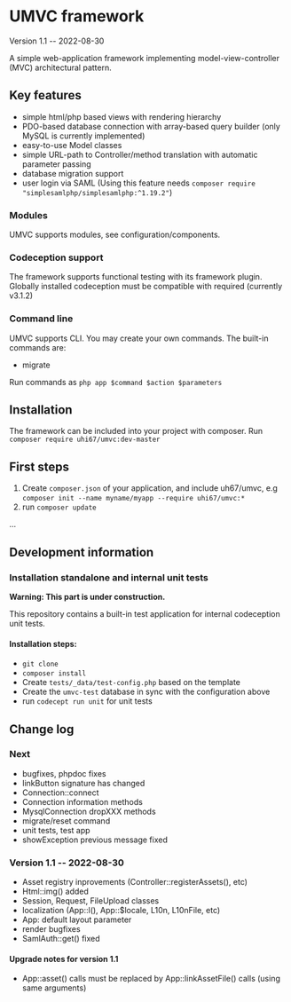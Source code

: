 UMVC framework
==============

Version 1.1 -- 2022-08-30

A simple web-application framework implementing model-view-controller (MVC) architectural pattern.

Key features
------------
- simple html/php based views with rendering hierarchy
- PDO-based database connection with array-based query builder (only MySQL is currently implemented)
- easy-to-use Model classes
- simple URL-path to Controller/method translation with automatic parameter passing
- database migration support
- user login via SAML (Using this feature needs `composer require "simplesamlphp/simplesamlphp:^1.19.2"`)

### Modules

UMVC supports modules, see configuration/components.

### Codeception support

The framework supports functional testing with its framework plugin.
Globally installed codeception must be compatible with required (currently v3.1.2)

### Command line

UMVC supports CLI. You may create your own commands. The built-in commands are:

- migrate

Run commands as `php app $command $action $parameters`

Installation
------------
The framework can be included into your project with composer. Run `composer require uhi67/umvc:dev-master`

First steps
-----------
1. Create `composer.json` of your application, and include uh67/umvc, e.g `composer init --name myname/myapp --require uhi67/umvc:*`
2. run `composer update`

...

Development information
-----------------------
### Installation standalone and internal unit tests

**Warning: This part is under construction.**

This repository contains a built-in test application for internal codeception unit tests.

#### Installation steps:

- `git clone`
- `composer install`
- Create `tests/_data/test-config.php` based on the template
- Create the `umvc-test` database in sync with the configuration above
- run `codecept run unit` for unit tests

Change log
----------
### Next

- bugfixes, phpdoc fixes 
- linkButton signature has changed
- Connection::connect
- Connection information methods 
- MysqlConnection dropXXX methods
- migrate/reset command
- unit tests, test app
- showException previous message fixed

### Version 1.1 -- 2022-08-30

- Asset registry inprovements (Controller::registerAssets(), etc)
- Html::img() added
- Session, Request, FileUpload classes
- localization (App::l(), App::$locale, L10n, L10nFile, etc)
- App: default layout parameter
- render bugfixes
- SamlAuth::get() fixed

#### Upgrade notes for version 1.1

- App::asset() calls must be replaced by App::linkAssetFile() calls (using same arguments)
